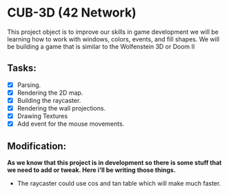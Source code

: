 # CUB-3D (42 Network)

This project object is to improve our skills in game development we will be learning how to work with windows, colors, events, and fill shapes. We will be building a game that is similar to the Wolfenstein 3D or Doom II

## Tasks:

- [x] Parsing.
- [x] Rendering the 2D map.
- [x] Building the raycaster.
- [x] Rendering the wall projections.
- [x] Drawing Textures
- [x] Add event for the mouse movements.
 
## Modification:

**As we know that this project is in development so there is some stuff that we need to add or tweak. Here i'll be writing those things.**
 
 - The raycaster could use cos and tan table which will make much faster.
 